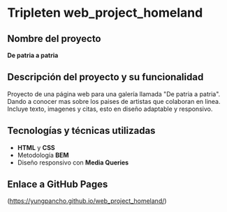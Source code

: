 # Tripleten web_project_homeland

## Nombre del proyecto

**De patria a patria**

## Descripción del proyecto y su funcionalidad

Proyecto de una página web para una galería llamada "De patria a patria". Dando a conocer mas sobre los paises de artistas que colaboran en linea. Incluye texto, imagenes y citas, esto en diseño adaptable y responsivo.

## Tecnologías y técnicas utilizadas

- **HTML** y **CSS**
- Metodología **BEM**
- Diseño responsivo con **Media Queries**

## Enlace a GitHub Pages
(https://yungpancho.github.io/web_project_homeland/)

